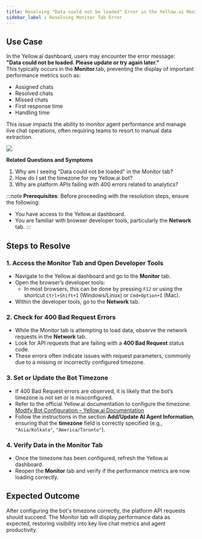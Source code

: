 ```yaml
---
title: Resolving "Data could not be loaded" Error in the Yellow.ai Monitor Tab   
sidebar_label : Resolving Monitor Tab Error
---
```



## Use Case 

In the Yellow.ai dashboard, users may encounter the error message:  
**"Data could not be loaded. Please update or try again later."**  
This typically occurs in the **Monitor** tab, preventing the display of important performance metrics such as:

- Assigned chats  
- Resolved chats  
- Missed chats  
- First response time  
- Handling time  

This issue impacts the ability to monitor agent performance and manage live chat operations, often requiring teams to resort to manual data extraction.

![](https://cdn.yellowmessenger.com/assets/yellow-docs/monitorerror.png)

**Related Questions and Symptoms**

1. Why am I seeing "Data could not be loaded" in the Monitor tab?
2. How do I set the timezone for my Yellow.ai bot?
3. Why are platform APIs failing with 400 errors related to analytics?


:::note
**Prerequisites**:
Before proceeding with the resolution steps, ensure the following:
- You have access to the Yellow.ai dashboard.
- You are familiar with browser developer tools, particularly the **Network** tab.
:::

## Steps to Resolve

### 1. Access the Monitor Tab and Open Developer Tools

- Navigate to the Yellow.ai dashboard and go to the **Monitor** tab.
- Open the browser’s developer tools:
  - In most browsers, this can be done by pressing `F12` or using the shortcut `Ctrl+Shift+I` (Windows/Linux) or `Cmd+Option+I` (Mac).
- Within the developer tools, go to the **Network** tab.

### 2. Check for 400 Bad Request Errors

- While the Monitor tab is attempting to load data, observe the network requests in the **Network** tab.
- Look for API requests that are failing with a **400 Bad Request** status code.
- These errors often indicate issues with request parameters, commonly due to a missing or incorrectly configured timezone.

### 3. Set or Update the Bot Timezone

- If 400 Bad Request errors are observed, it is likely that the bot’s timezone is not set or is misconfigured.
- Refer to the official Yellow.ai documentation to configure the timezone: [Modify Bot Configuration – Yellow.ai Documentation](https://docs.yellow.ai/docs/platform_concepts/Getting%20Started/modify-bot-configuration#addupdate-ai-agent-information)
- Follow the instructions in the section **Add/Update AI Agent Information**, ensuring that the **timezone** field is correctly specified (e.g., `"Asia/Kolkata"`, `"America/Toronto"`).

### 4. Verify Data in the Monitor Tab

- Once the timezone has been configured, refresh the Yellow.ai dashboard.
- Reopen the **Monitor** tab and verify if the performance metrics are now loading correctly.


## Expected Outcome

After configuring the bot's timezone correctly, the platform API requests should succeed. The Monitor tab will display performance data as expected, restoring visibility into key live chat metrics and agent productivity.
